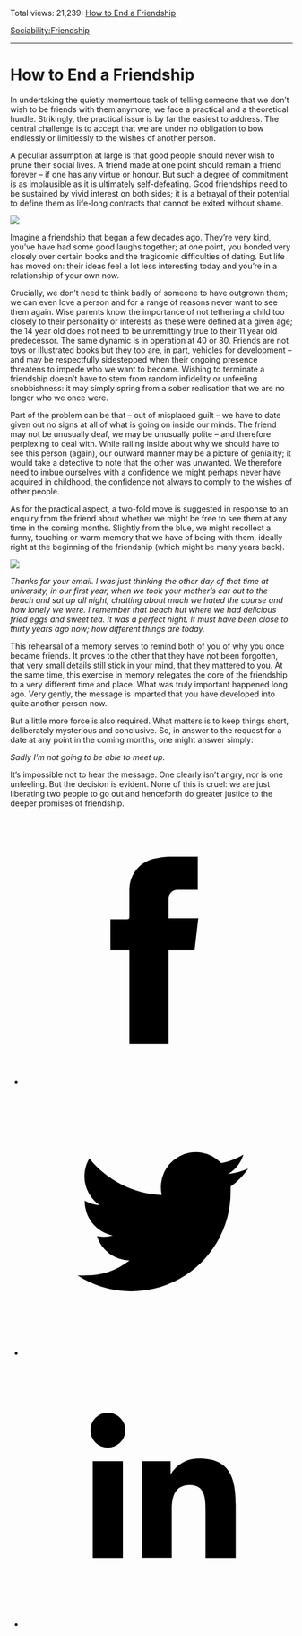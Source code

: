 Total views: 21,239: [How to End a Friendship](https://www.theschooloflife.com/thebookoflife/how-to-end-a-friendship/)

[Sociability:](https://www.theschooloflife.com/thebookoflife/category/sociability/)[Friendship](https://www.theschooloflife.com/thebookoflife/category/sociability/friendship/)

* * *

# How to End a Friendship
<style>
						.alignnone {
  display: block;
  margin-left: auto;
  margin-right: auto;
  align: center:
}

.addtoany_share_save_container {
display:none;
}

.wp-block-image {
		display: block;
  margin-left: auto;
  margin-right: auto;
  width: 50%;
}

.aligncenter {
display: block;
  margin-left: auto;
  margin-right: auto;
  align: center:
}

@media only screen and (max-width: 500px) {
  .wp-block-image {
		display: block;
  margin-left: auto;
  margin-right: auto;
  width: 100%;
} }

h1 {max-width: 600px !important;
}
.s18-single-post .content-area .site-main article .post-cat-header-display + .old-wrapper p {
    font-size: 1.200em
}
						</style>

In undertaking the quietly momentous task of telling someone that we don’t wish to be friends with them anymore, we face a practical and a theoretical hurdle. Strikingly, the practical issue is by far the easiest to address. The central challenge is to accept that we are under no obligation to bow endlessly or limitlessly to the wishes of another person.

A peculiar assumption at large is that good people should never wish to prune their social lives. A friend made at one point should remain a friend forever – if one has any virtue or honour. But such a degree of commitment is as implausible as it is ultimately self-defeating. Good friendships need to be sustained by vivid interest on both sides; it is a betrayal of their potential to define them as life-long contracts that cannot be exited without shame.

![](https://www.theschooloflife.com/thebookoflife/wp-content/uploads/2019/04/End-a-Friendship-2-1024x573.jpg)

Imagine a friendship that began a few decades ago. They’re very kind, you’ve have had some good laughs together; at one point, you bonded very closely over certain books and the tragicomic difficulties of dating. But life has moved on: their ideas feel a lot less interesting today and you’re in a relationship of your own now.

Crucially, we don’t need to think badly of someone to have outgrown them; we can even love a person and for a range of reasons never want to see them again. Wise parents know the importance of not tethering a child too closely to their personality or interests as these were defined at a given age; the 14 year old does not need to be unremittingly true to their 11 year old predecessor. The same dynamic is in operation at 40 or 80. Friends are not toys or illustrated books but they too are, in part, vehicles for development – and may be respectfully sidestepped when their ongoing presence threatens to impede who we want to become. Wishing to terminate a friendship doesn’t have to stem from random infidelity or unfeeling snobbishness: it may simply spring from a sober realisation that we are no longer who we once were.

Part of the problem can be that – out of misplaced guilt – we have to date given out no signs at all of what is going on inside our minds. The friend may not be unusually deaf, we may be unusually polite – and therefore perplexing to deal with. While railing inside about why we should have to see this person (again), our outward manner may be a picture of geniality; it would take a detective to note that the other was unwanted. We therefore need to imbue ourselves with a confidence we might perhaps never have acquired in childhood, the confidence not always to comply to the wishes of other people.

As for the practical aspect, a two-fold move is suggested in response to an enquiry from the friend about whether we might be free to see them at any time in the coming months. Slightly from the blue, we might recollect a funny, touching or warm memory that we have of being with them, ideally right at the beginning of the friendship (which might be many years back).

![](https://www.theschooloflife.com/thebookoflife/wp-content/uploads/2019/04/End-a-Friendship.jpg)

_Thanks for your email. I was just thinking the other day of that time at university, in our first year, when we took your mother’s car out to the beach and sat up all night, chatting about much we hated the course and how lonely we were. I remember that beach hut where we had delicious fried eggs and sweet tea. It was a perfect night. It must have been close to thirty years ago now; how different things are today._

This rehearsal of a memory serves to remind both of you of why you once became friends. It proves to the other that they have not been forgotten, that very small details still stick in your mind, that they mattered to you. At the same time, this exercise in memory relegates the core of the friendship to a very different time and place. What was truly important happened long ago. Very gently, the message is imparted that you have developed into quite another person now.

But a little more force is also required. What matters is to keep things short, deliberately mysterious and conclusive. So, in answer to the request for a date at any point in the coming months, one might answer simply:

_Sadly I’m not going to be able to meet up._

It’s impossible not to hear the message. One clearly isn’t angry, nor is one unfeeling. But the decision is evident. None of this is cruel: we are just liberating two people to go out and henceforth do greater justice to the deeper promises of friendship.

<style>
    .iframe-class { display: block !important; }
</style>

- [<svg xmlns="http://www.w3.org/2000/svg" viewbox="0 0 26 26"><title>Facebook</title>
                    <g>
                        <path d="M8.38,10H9.92c.2,0,.29,0,.29-.28,0-.82,0-1.64,0-2.46a3.05,3.05,0,0,1,2.57-3.15A7.22,7.22,0,0,1,14,3.95c.86,0,1.71,0,2.57,0h.25v3.2h-2A.85.85,0,0,0,14,8c0,.62,0,1.24,0,1.91h2.87L16.51,13H14v9H10.21V13H8.38Z"></path>
                    </g>
                </svg>](http://www.facebook.com/sharer/sharer.php?u=https://www.theschooloflife.com/thebookoflife/how-to-end-a-friendship/)
- [<svg xmlns="http://www.w3.org/2000/svg" viewbox="0 0 26 26"><title>Twitter</title>
                    <path d="M21.69,7.9a6.75,6.75,0,0,1-1.94.53,3.39,3.39,0,0,0,1.48-1.87,6.76,6.76,0,0,1-2.14.82,3.38,3.38,0,0,0-5.75,3.08,9.59,9.59,0,0,1-7-3.53,3.38,3.38,0,0,0,1,4.51A3.36,3.36,0,0,1,5.89,11v0A3.38,3.38,0,0,0,8.6,14.37a3.39,3.39,0,0,1-1.53.06,3.38,3.38,0,0,0,3.15,2.35A6.78,6.78,0,0,1,6,18.22a6.87,6.87,0,0,1-.81,0A9.6,9.6,0,0,0,20,10.08q0-.22,0-.44A6.86,6.86,0,0,0,21.69,7.9Z"></path>
                </svg>](http://twitter.com/share?url=https://www.theschooloflife.com/thebookoflife/how-to-end-a-friendship/&text=&via=theschooloflife)
- [<svg xmlns="http://www.w3.org/2000/svg" viewbox="0 0 26 26"><title>LinkedIn</title>
<path class="cls-2" d="M6.67,10H9.58v9.36H6.67ZM8.13,5.32A1.69,1.69,0,1,1,6.44,7,1.69,1.69,0,0,1,8.13,5.32"></path><path class="cls-2" d="M11.41,10H14.2v1.28h0A3.06,3.06,0,0,1,17,9.75c2.95,0,3.49,1.94,3.49,4.46v5.14H17.57V14.79c0-1.09,0-2.48-1.51-2.48s-1.75,1.18-1.75,2.4v4.63H11.41Z"></path></svg>](https://www.linkedin.com/shareArticle?mini=true&url=https://www.theschooloflife.com/thebookoflife/how-to-end-a-friendship/)
